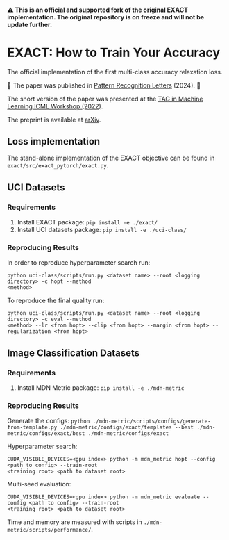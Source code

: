 #### ⚠️ This is an official and supported fork of the [original](https://github.com/tinkoff-ai/exact) EXACT implementation. The original repository is on freeze and will not be update further.
# EXACT: How to Train Your Accuracy
The official implementation of the first multi-class accuracy relaxation loss.

🚀 The paper was published in [Pattern Recognition Letters](https://authors.elsevier.com/sd/article/S0167-8655(24)00203-4) (2024). 🚀

The short version of the paper was presented at the [TAG in Machine Learning ICML Workshop (2022)](https://icml.cc/virtual/2022/workshop/13447).

The preprint is available at [arXiv](https://arxiv.org/pdf/2205.09615.pdf).

## Loss implementation
The stand-alone implementation of the EXACT objective can be found in `exact/src/exact_pytorch/exact.py`.

## UCI Datasets

### Requirements
1. Install EXACT package: `pip install -e ./exact/`
2. Install UCI datasets package: `pip install -e ./uci-class/`

### Reproducing Results
In order to reproduce hyperparameter search run:
```
python uci-class/scripts/run.py <dataset name> --root <logging directory> -c hopt --method
<method>
```
To reproduce the final quality run:
```
python uci-class/scripts/run.py <dataset name> --root <logging directory> -c eval --method
<method> --lr <from hopt> --clip <from hopt> --margin <from hopt> --regularization <from hopt>
```

## Image Classification Datasets

### Requirements
1. Install MDN Metric package: `pip install -e ./mdn-metric`

### Reproducing Results
Generate the configs: `python ./mdn-metric/scripts/configs/generate-from-template.py ./mdn-metric/configs/exact/templates --best ./mdn-metric/configs/exact/best ./mdn-metric/configs/exact`

Hyperparameter search:
```
CUDA_VISIBLE_DEVICES=<gpu index> python -m mdn_metric hopt --config <path to config> --train-root
<training root> <path to dataset root>
```

Multi-seed evaluation:
```
CUDA_VISIBLE_DEVICES=<gpu index> python -m mdn_metric evaluate --config <path to config> --train-root
<training root> <path to dataset root>
```

Time and memory are measured with scripts in `./mdn-metric/scripts/performance/`.
